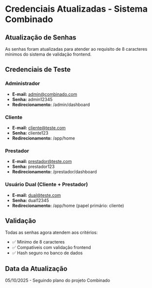 # Credenciais Atualizadas - Sistema Combinado

## Atualização de Senhas

As senhas foram atualizadas para atender ao requisito de 8 caracteres mínimos do sistema de validação frontend.

## Credenciais de Teste

### Administrador
- **E-mail:** admin@combinado.com
- **Senha:** admin12345
- **Redirecionamento:** /admin/dashboard

### Cliente
- **E-mail:** cliente@teste.com
- **Senha:** cliente123
- **Redirecionamento:** /app/home

### Prestador
- **E-mail:** prestador@teste.com
- **Senha:** prestador123
- **Redirecionamento:** /prestador/dashboard

### Usuário Dual (Cliente + Prestador)
- **E-mail:** dual@teste.com
- **Senha:** dual12345
- **Redirecionamento:** /app/home (papel primário: cliente)

## Validação

Todas as senhas agora atendem aos critérios:
- ✅ Mínimo de 8 caracteres
- ✅ Compatíveis com validação frontend
- ✅ Hash seguro no banco de dados

## Data da Atualização
05/10/2025 - Seguindo plano do projeto Combinado
